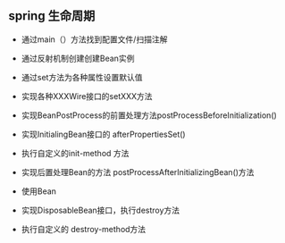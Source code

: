 ## spring 生命周期

- 通过main（）方法找到配置文件/扫描注解
- 通过反射机制创建创建Bean实例
- 通过set方法为各种属性设置默认值
- 实现各种XXXWire接口的setXXX方法

- 实现BeanPostProcess的前置处理方法postProcessBeforeInitialization()
- 实现InitialingBean接口的 afterPropertiesSet()
- 执行自定义的init-method 方法
- 实现后置处理Bean的方法 postProcessAfterInitializingBean()方法
- 使用Bean
- 实现DisposableBean接口，执行destroy方法
- 执行自定义的 destroy-method方法


